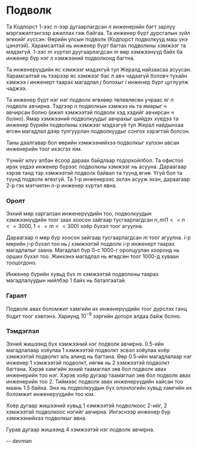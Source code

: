 Подволк
=======
Та Кодпорст 1-ээс $n$-ээр дугаарлагдсан $n$ инженерийн багт зарлуу мэргэжилтэнгээр ажиллах гэж байгаа. Та инженер бүрт дурсгалын зүйл өгөхийг хүссэн: Өөрийн улсын подволк (Кодпорст подволкууд маш үнэ цэнэтэй). Харамсалтай нь инженер бүрт багтах подволкны хэмжээг та мэдэхгүй. 1-ээс $m$ хүртэл дуугаарлагдсан $m$ өөр хэмжээнүүд байх ба инженер бүр нэг л хэмжээний подволконд багтна.

Та инженерүүдийн яс хэмжээг мэдэхгүй тул Жералд найзаасаа асуусан. Харамсалтай нь тээрээр яс хэмжээг бас л авч чадаагүй боловч тухайн хэмжээ $i$ инженерт таарах магадлал $j$ болохыг $i$ инженер бүрт цуглуулж чаджээ.

Та инженер бүрт нэг нэг подволк өгөхөөр төлөвлөсөн учраас яг $n$ подволк авчирна. Тэдгээр $n$ подволкын хэмжээ нь та ямарыг ч авчирсан болно (ижил хэмжээтэй подволк хэд хэдийг авчирсан ч болно). Ямар хэмжээний подволкуудыг авчрахыг шийдэх хүедээ та инженер бүрийн подволкны хэмжээг мэдээгүй тул Жерал найдынхаа өгсөн магадлал дээр тулгуурлан подволкуудыг сонгох хэрэгтэй болсон.

Таны даалгавар бол өөрийн хэмжээнийхээ подволкыг хүлээн авсан инженерийн тоог ихэсгэх юм.

Үүнийг илүү албан ёсоор дараах байдлаар тодорхойлбол. Та офистоо ирэх үедээ инженер бүрээс подволкны хэмжээг нь асууна. Дараагаар хэрэв танд тэр хэмжээтэй подволк байвал та түүнд өгнө. Үгүй бол та түүнд подволк өгөхгүй. Та 1-р инженерээс эхлэн асууж эхэн, дараагаар 2-р гэх мэтчилэн $n$-р инженер хүртэл явна.

### Оролт

Эхний мөр харгалзан инженерүүдийн тоо, подволкуудын хэмжээнүүдийн тоог заах хоосон зайгаар тусгаарлагдсан $n, m (1 <= n <= 3000, 1 <= m <= 300)$ хоёр бүхэл тоог агуулна.

Дараагаар $n$ мөр бүр хоосон зайгаар тусгаарлагдсан $m$ тоог агуулна. $i$-р мөрийн $j$-р бүхэл тоо нь $j$ хэмжээтэй подволк $i$-р инженерт таарах магадлалыг заана. Магадлал бүр 0-с 1000-г оролцуулан хооронд нь орших бүхэл тоо. Жинхэнэ магадлал нь өгөдсөн тоог 1000-д хуваан тооцогдоно.

Инженер бүрийн хувьд бүх $m$ хэмжээтэй подволкны таарах магадлалуудын нийлбэр 1 байх нь баталгаатай.

### Гаралт

Подволк авах боломжит хамгийн их инженерүүдийн тоог дүрслэх ганц бодит тоог хэвлэнэ.
Хариунд $10^{-9}$ зэргийн доторх алдаа байж болно.

### Тэмдэглэл

Эхний жишээнд бүх хэмжээний нэг подволк авчирна. 0.5-ийн магадлалаар хоёулаа 1 хэмжээтэй подволкт эсвэл хоёулаа хоёр хэмжээтэй подволкт аль алинд нь багтана. Өөр 0.5-ийн магадлалаар нэг инженер 1 хэмжээтэй подволкт, нөгөө нь 2 хэмжээтэй подволкт багтана. Хэрэв хамгийн эхний таамаглал зөв бол подволк авах инженерийн тоо нэг. Хэрэв хоёр дугаар таамаглал зөв бол подволк авах инженерийн тоо 2. Тиймээс подволк авах инженерүүдийн хайсан тоо маань 1.5 байна. Энэ нь подволкуудын бүх олонлогийн хувьд хамгийн их боломжит инженерүүдийн тоо юм.

Хоёр дугаар жишээний хувьд 1 хэмжээтэй подволкоос 2-ийг, 2 хэмжээтэй подволкоос нэгийг авчирна. Ингэснээр инженер бүр хэмжээнийхээ подволкыг авна.

Гурав дугаар жишээнд 4 хэмжээтэй нэг подволк авчирна.

-- devman
